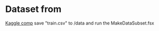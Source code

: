 # Dataset from 

[Kaggle comp](https://www.kaggle.com/c/digit-recognizer) save "train.csv" to /data and run the MakeDataSubset.fsx